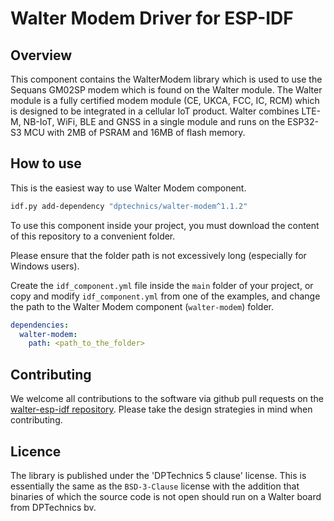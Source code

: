 # Walter Modem Driver for ESP-IDF

## Overview

This component contains the WalterModem library which is used to use the 
Sequans GM02SP modem which is found on the Walter module. The Walter module 
is a fully certified modem module (CE, UKCA, FCC, IC, RCM) which is designed to 
be integrated in a cellular IoT product. Walter combines LTE-M, NB-IoT, WiFi,
BLE and GNSS in a single module and runs on  the ESP32-S3 MCU with 2MB of PSRAM
and 16MB of flash memory.

## How to use
This is the easiest way to use Walter Modem component.

```bash
idf.py add-dependency "dptechnics/walter-modem^1.1.2" 
```

To use this component inside your project, you must download the content of this
repository to a convenient folder.

Please ensure that the folder path is not excessively long (especially for
Windows users).

Create the `idf_component.yml` file inside the `main` folder of your project,
or copy and modify `idf_component.yml` from one of the examples,
and change the path to the Walter Modem component (`walter-modem`) folder.

```yml
dependencies:
  walter-modem:
    path: <path_to_the_folder>
```

## Contributing

We welcome all contributions to the software via github pull requests on the 
[walter-esp-idf repository](https://github.com/QuickSpot/walter-esp-idf). Please
take the design strategies in mind when contributing. 

## Licence

The library is published under the 'DPTechnics 5 clause' license. This is 
essentially the same as the `BSD-3-Clause` license with the addition that
binaries of which the source code is not open should run on a Walter board from
DPTechnics bv.